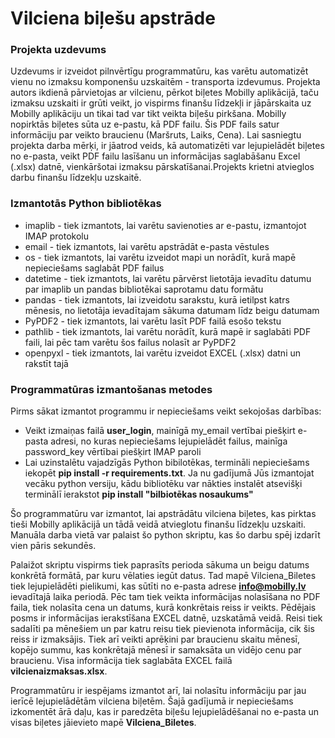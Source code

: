 # Vilciena biļešu apstrāde
### Projekta uzdevums
Uzdevums ir izveidot pilnvērtīgu programmatūru, kas varētu automatizēt vienu no izmaksu komponenšu uzskaitēm - transporta izdevumus. Projekta autors ikdienā pārvietojas ar vilcienu, pērkot biļetes Mobilly aplikācijā, taču izmaksu uzskaiti ir grūti veikt, jo vispirms finanšu līdzekļi ir jāpārskaita uz Mobilly aplikāciju un tikai tad var tikt veikta biļešu pirkšana. Mobilly nopirktās biļetes sūta uz e-pastu, kā PDF failu. Šis PDF fails satur informāciju par veikto braucienu (Maršruts, Laiks, Cena). Lai sasniegtu projekta darba mērķi, ir jāatrod veids, kā automatizēti var lejupielādēt biļetes no e-pasta, veikt PDF failu lasīšanu un informācijas saglabāšanu Excel (.xlsx) datnē, vienkāršotai izmaksu pārskatīšanai.Projekts krietni atvieglos darbu finanšu līdzekļu uzskaitē.
### Izmantotās Python bibliotēkas
* imaplib - tiek izmantots, lai varētu savienoties ar e-pastu, izmantojot IMAP protokolu
* email - tiek izmantots, lai varētu apstrādāt e-pasta vēstules
* os - tiek izmantots, lai varētu izveidot mapi un norādīt, kurā mapē nepieciešams saglabāt PDF failus
* datetime - tiek izmantots, lai varētu pārvērst lietotāja ievadītu datumu par imaplib un pandas bibliotēkai saprotamu datu formātu
* pandas - tiek izmantots, lai izveidotu sarakstu, kurā ietilpst katrs mēnesis, no lietotāja ievadītajam sākuma datumam līdz beigu datumam
* PyPDF2 - tiek izmantots, lai varētu lasīt PDF failā esošo tekstu
* pathlib - tiek izmantots, lai varētu norādīt, kurā mapē ir saglabāti PDF faili, lai pēc tam varētu šos failus nolasīt ar PyPDF2
* openpyxl - tiek izmantots, lai varētu izveidot EXCEL (.xlsx) datni un rakstīt tajā
### Programmatūras izmantošanas metodes
Pirms sākat izmantot programmu ir nepieciešams veikt sekojošas darbības:
* Veikt izmaiņas failā **user_login**, mainīgā my_email vertībai piešķirt e-pasta adresi, no kuras nepieciešams lejupielādēt failus, mainīga password_key vērtībai piešķirt IMAP paroli
* Lai uzinstalētu vajadzīgās Python bibilotēkas, termināli nepieciešams iekopēt **pip install -r requirements.txt**. Ja nu gadījumā Jūs izmantojat vecāku python versiju, kādu bibliotēku var nākties instalēt atsevišķi terminālī ierakstot **pip install "bilbiotēkas nosaukums"**

Šo programmatūru var izmantot, lai apstrādātu vilciena biļetes, kas pirktas tieši Mobilly aplikācijā un tādā veidā atvieglotu finanšu līdzekļu uzskaiti. Manuāla darba vietā var palaist šo python skriptu, kas šo darbu spēj izdarīt vien pāris sekundēs.

Palaižot skriptu vispirms tiek paprasīts perioda sākuma un beigu datums konkrētā formātā, par kuru vēlaties iegūt datus. Tad mapē Vilciena_Biletes tiek lejupielādēti pielikumi, kas sūtīti no e-pasta adrese **info@mobilly.lv** ievadītajā laika periodā. Pēc tam tiek veikta informācijas nolasīšana no PDF faila, tiek nolasīta cena un datums, kurā konkrētais reiss ir veikts. Pēdējais posms ir informācijas ierakstīšana EXCEL datnē, uzskatāmā veidā. Reisi tiek sadalīti pa mēnešiem un par katru reisu tiek pievienota informācija, cik šis reiss ir izmaksājis. Tiek arī veikti aprēķini par braucienu skaitu mēnesī, kopējo summu, kas konkrētajā mēnesī ir samaksāta un vidējo cenu par braucienu. Visa informācija tiek saglabāta EXCEL failā **vilcienaizmaksas.xlsx**.

Programmatūru ir iespējams izmantot arī, lai nolasītu informāciju par jau ierīcē lejupielādētām vilciena biļetēm. Šajā gadījumā ir nepieciešams izkomentēt ārā daļu, kas ir paredzēta biļešu lejupielādēšanai no e-pasta un visas biļetes jāievieto mapē **Vilciena_Biletes**.
